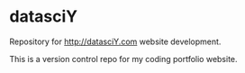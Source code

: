 # datasciY
Repository for http://datasciY.com website development.

This is a version control repo for my coding portfolio website.
